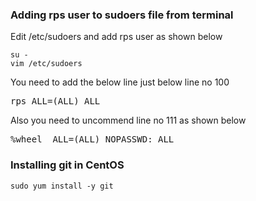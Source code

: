 ### Adding rps user to sudoers file from terminal

Edit /etc/sudoers and add rps user as shown below
```
su -
vim /etc/sudoers
```
You need to add the below line just below line no 100
<pre>
rps ALL=(ALL) ALL
</pre>

Also you need to uncommend line no 111 as shown below
<pre>
%wheel  ALL=(ALL) NOPASSWD: ALL
</pre>

### Installing git in CentOS 
```
sudo yum install -y git
```

